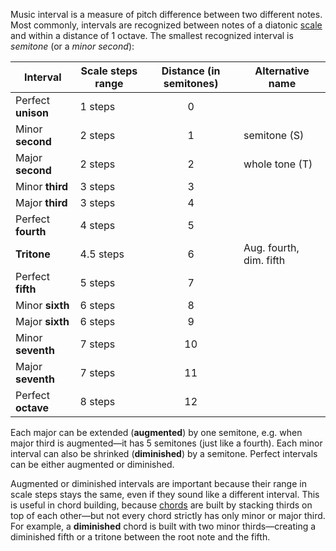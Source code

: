 Music interval is a measure of pitch difference between two different notes. Most commonly, intervals are recognized between notes of a diatonic [scale](Scales.md) and within a distance of 1 octave. The smallest recognized interval is *semitone* (or a *minor second*):

| Interval           | Scale steps range | Distance (in semitones) | Alternative name        |
| ------------------ | ----------------- | :---------------------: | ----------------------- |
| Perfect **unison** | 1 steps           |            0            |                         |
| Minor **second**   | 2 steps           |            1            | semitone (S)            |
| Major **second**   | 2 steps           |            2            | whole tone (T)          |
| Minor **third**    | 3 steps           |            3            |                         |
| Major **third**    | 3 steps           |            4            |                         |
| Perfect **fourth** | 4 steps           |            5            |                         |
| **Tritone**        | 4.5 steps         |            6            | Aug. fourth, dim. fifth |
| Perfect **fifth**  | 5 steps           |            7            |                         |
| Minor **sixth**    | 6 steps           |            8            |                         |
| Major **sixth**    | 6 steps           |            9            |                         |
| Minor **seventh**  | 7 steps           |           10            |                         |
| Major **seventh**  | 7 steps           |           11            |                         |
| Perfect **octave** | 8 steps           |           12            |                         |
Each major can be extended (**augmented**) by one semitone, e.g. when major third is augmented—it has 5 semitones (just like a fourth). Each minor interval can also be shrinked (**diminished**) by a semitone. Perfect intervals can be either augmented or diminished.

Augmented or diminished intervals are important because their range in scale steps stays the same, even if they sound like a different interval. This is useful in chord building, because [chords](Chords.md) are built by stacking thirds on top of each other—but not every chord strictly has only minor or major third. For example, a **diminished** chord is built with two minor thirds—creating a diminished fifth or a tritone between the root note and the fifth.